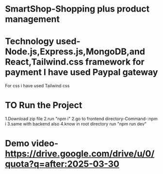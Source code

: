 # SmartShop-Shopping plus product management
# Technology used- Node.js,Express.js,MongoDB,and React,Tailwind.css framework for payment I have used Paypal gateway
For css i have used Tailwind css
# TO Run the Project
1.Download zip file
2.run "npm i"
2.go to frontend directory-Command-:npm i
3.same with backend also
4.know in root directory run "npm run dev"
# Demo video-https://drive.google.com/drive/u/0/quota?q=after:2025-03-30

